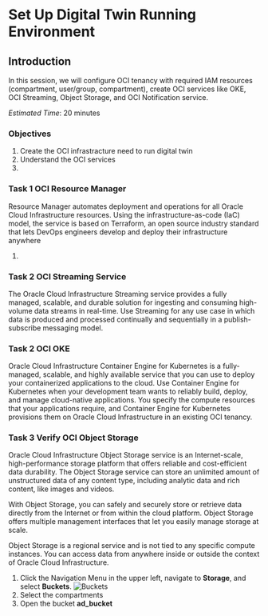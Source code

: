 # Set Up Digital Twin Running Environment



## Introduction
In this session, we will configure OCI tenancy with required IAM resources (compartment, user/group, compartment), create OCI services like OKE, OCI Streaming, Object Storage, and OCI Notification service.

*Estimated Time*: 20 minutes

### Objectives
1. Create the OCI infrastracture need to run digital twin
2. Understand the OCI services
3. 


### Task 1 OCI Resource Manager

Resource Manager automates deployment and operations for all Oracle Cloud Infrastructure resources. Using the infrastructure-as-code (IaC) model, the service is based on Terraform, an open source industry standard that lets DevOps engineers develop and deploy their infrastructure anywhere

1. 

### Task 2 OCI Streaming Service

The Oracle Cloud Infrastructure Streaming service provides a fully managed, scalable, and durable solution for ingesting and consuming high-volume data streams in real-time. Use Streaming for any use case in which data is produced and processed continually and sequentially in a publish-subscribe messaging model.

### Task 2 OCI OKE

Oracle Cloud Infrastructure Container Engine for Kubernetes is a fully-managed, scalable, and highly available service that you can use to deploy your containerized applications to the cloud. Use Container Engine for Kubernetes when your development team wants to reliably build, deploy, and manage cloud-native applications. You specify the compute resources that your applications require, and Container Engine for Kubernetes provisions them on Oracle Cloud Infrastructure in an existing OCI tenancy.


### Task 3 Verify OCI Object Storage

Oracle Cloud Infrastructure Object Storage service is an Internet-scale, high-performance storage platform that offers reliable and cost-efficient data durability. The Object Storage service can store an unlimited amount of unstructured data of any content type, including analytic data and rich content, like images and videos.

With Object Storage, you can safely and securely store or retrieve data directly from the Internet or from within the cloud platform. Object Storage offers multiple management interfaces that let you easily manage storage at scale.

Object Storage is a regional service and is not tied to any specific compute instances. You can access data from anywhere inside or outside the context of Oracle Cloud Infrastructure.

1. Click the Navigation Menu in the upper left, navigate to **Storage**, and select **Buckets**.
![Buckets]()
2. Select the compartments
3. Open the bucket **ad_bucket**